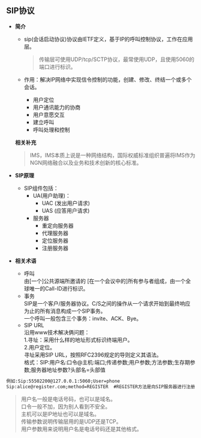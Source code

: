 ## SIP协议 ##
- **简介**
  - sip(会话启动协议)协议由IETF定义，基于IP的呼叫控制协议，工作在应用层。
    > 传输层可使用UDP/tcp/SCTP协议，最常使用UDP，且使用5060的端口进行标识。

  - 作用：解决IP网络中实现信令控制的功能，创建、修改、终结一个或多个会话。
    - 用户定位
    - 用户通讯能力的协商
    - 用户意愿交互
    - 建立呼叫
    - 呼叫处理和控制
   
  **相关补充**
  > IMS，IMS本质上说是一种网络结构，国际权威标准组织普遍将IMS作为NGN网络融合以及业务和技术创新的核心标准。

- **SIP原理**
  - SIP组件包括：
    - UA(用户助理)：
      - UAC (发出用户请求)
      - UAS (应答用户请求)
    - 服务器
      - 重定向服务器
      - 代理服务器
      - 定位服务器
      - 注册服务器
- **相关术语**
  - 呼叫  
    由[一个]公共源端所邀请的 [在一个会议中的]所有参与者组成，由一个全球唯一的Call-ID进行标识。
  - 事务  
    SIP是一个客户/服务器协议。C/S之间的操作从一个请求开始到最终响应为止的所有消息构成一个SIP事务。  
    一个呼叫一般包含三个事务：invite、ACK、Bye。
  - SIP URL   
    沿用www技术解决俩问题：  
    1.寻址：采用什么样的地址形式标识终端用户。  
    2.用户定位。  
    寻址采用SIP URL，按照RFC2396规定的导则定义其语法。     
    格式：SIP:用户名:口令@主机:端口;传递参数;用户参数;方法参数;生存期参数;服务器地址参数?头部名=头部值  

```html
例如:Sip:55502200@127.0.0.1:5060;User=phone
Sip:alice@register.com;method=REGISTER  #REGISTER方法是向SIP服务器进行注册的
```

  > 用户名一般是电话号码，也可以是域名。  
  > 口令一般不加，因为别人看到不安全。  
  > 主机可以是IP地址也可以是域名。  
  > 传输参数说明传输层用的是UDP还是TCP。  
  > 用户参数用来说明用户名是电话号码还是其他格式。

  
  
           


